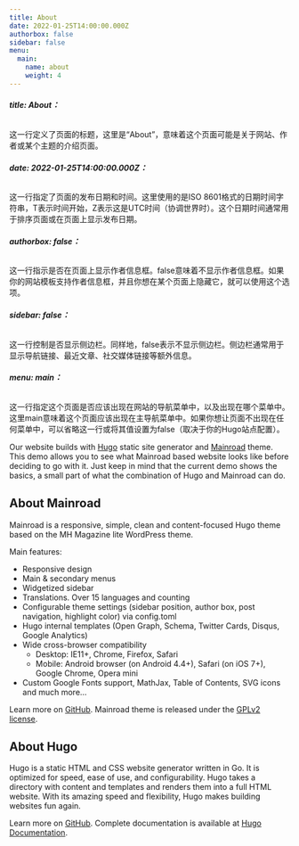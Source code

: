 ```yaml
---
title: About 
date: 2022-01-25T14:00:00.000Z
authorbox: false
sidebar: false
menu:
  main:
    name: about
    weight: 4
---
```


###### **title: About：**

这一行定义了页面的标题，这里是“About”，意味着这个页面可能是关于网站、作者或某个主题的介绍页面。

###### **date: 2022-01-25T14:00:00.000Z：**

这一行指定了页面的发布日期和时间。这里使用的是ISO 8601格式的日期时间字符串，T表示时间开始，Z表示这是UTC时间（协调世界时）。这个日期时间通常用于排序页面或在页面上显示发布日期。

###### **authorbox: false：**

这一行指示是否在页面上显示作者信息框。false意味着不显示作者信息框。如果你的网站模板支持作者信息框，并且你想在某个页面上隐藏它，就可以使用这个选项。

###### **sidebar: false：**

这一行控制是否显示侧边栏。同样地，false表示不显示侧边栏。侧边栏通常用于显示导航链接、最近文章、社交媒体链接等额外信息。

###### **menu: main：**

这一行指定这个页面是否应该出现在网站的导航菜单中，以及出现在哪个菜单中。这里main意味着这个页面应该出现在主导航菜单中。如果你想让页面不出现在任何菜单中，可以省略这一行或将其值设置为false（取决于你的Hugo站点配置）。

Our website builds with [Hugo](https://gohugo.io/) static site generator and
[Mainroad](https://github.com/vimux/mainroad) theme. This demo allows you to see what Mainroad based website looks like
before deciding to go with it. Just keep in mind that the current demo shows the basics, a small part of what the
combination of Hugo and Mainroad can do.

## About Mainroad

Mainroad is a responsive, simple, clean and content-focused Hugo theme based on the MH Magazine lite WordPress theme.

Main features:

* Responsive design
* Main & secondary menus
* Widgetized sidebar
* Translations. Over 15 languages and counting
* Configurable theme settings (sidebar position, author box, post navigation, highlight color) via config.toml
* Hugo internal templates (Open Graph, Schema, Twitter Cards, Disqus, Google Analytics)
* Wide cross-browser compatibility
  * Desktop: IE11+, Chrome, Firefox, Safari
  * Mobile: Android browser (on Android 4.4+), Safari (on iOS 7+), Google Chrome, Opera mini
* Custom Google Fonts support, MathJax, Table of Contents, SVG icons and much more…

Learn more on [GitHub](https://github.com/vimux/mainroad). Mainroad theme is released under the
[GPLv2 license](https://github.com/vimux/mainroad/blob/master/LICENSE.md).

## About Hugo

Hugo is a static HTML and CSS website generator written in Go. It is optimized for speed, ease of use, and
configurability. Hugo takes a directory with content and templates and renders them into a full HTML website. With its
amazing speed and flexibility, Hugo makes building websites fun again.

Learn more on [GitHub](https://github.com/gohugoio/hugo). Complete documentation is available at
[Hugo Documentation](https://gohugo.io/getting-started/).
